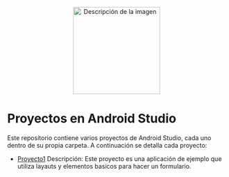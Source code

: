 <p align="center">
  <img src="me.jpg" alt="Descripción de la imagen" width="200" />
</p>

# Proyectos en Android Studio

Este repositorio contiene varios proyectos de Android Studio, cada uno dentro de su propia carpeta. A continuación se detalla cada proyecto:

- [Proyecto1](./Practica1/)
Descripción: Este proyecto es una aplicación de ejemplo que utiliza layauts y elementos basicos para hacer un formulario.

